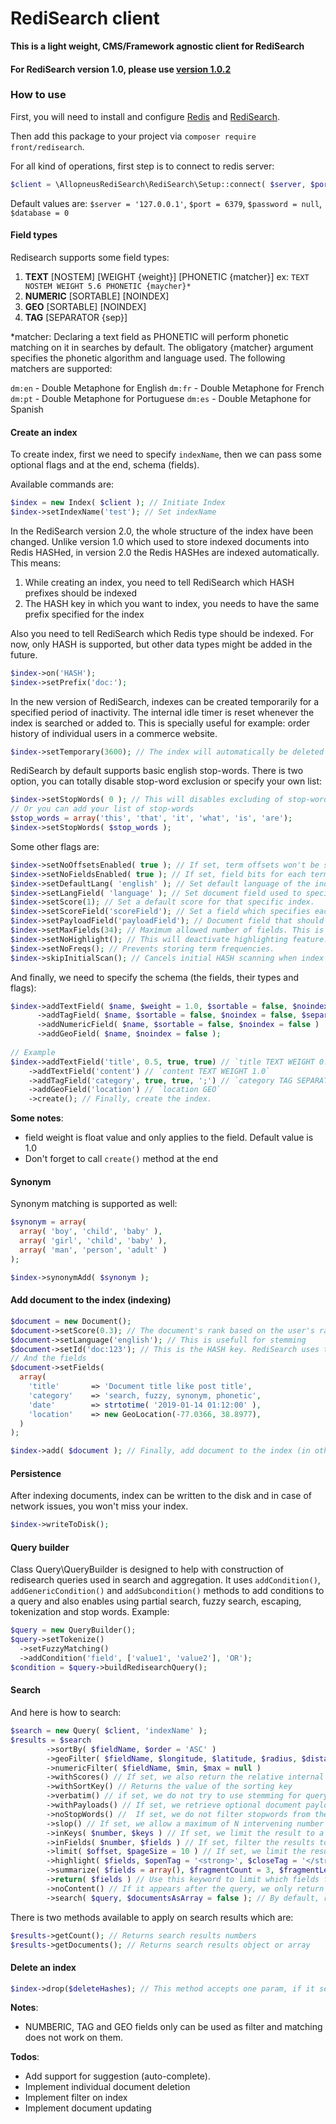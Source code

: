 # RediSearch client

**This is a light weight, CMS/Framework agnostic client for RediSearch**

#### For RediSearch version 1.0, please use [version 1.0.2](https://github.com/front/redisearch/releases/tag/1.0.2)
 
### How to use
First, you will need to install and configure [Redis](https://redis.io/topics/quickstart) and [RediSearch](https://oss.redislabs.com/redisearch/Quick_Start/).

Then add this package to your project via `composer require front/redisearch`.

For all kind of operations, first step is to connect to redis server:

```php
$client = \AllopneusRediSearch\RediSearch\Setup::connect( $server, $port, $password, 0 );
```

Default values are: `$server = '127.0.0.1'`, `$port = 6379`, `$password = null`, `$database = 0`


#### Field types
Redisearch supports some field types:

1. **TEXT** [NOSTEM] [WEIGHT {weight}] [PHONETIC {matcher}] ex: `TEXT NOSTEM WEIGHT 5.6 PHONETIC {maycher}*`
2. **NUMERIC** [SORTABLE] [NOINDEX]
3. **GEO** [SORTABLE] [NOINDEX]
4. **TAG** [SEPARATOR {sep}]

*matcher: Declaring a text field as PHONETIC will perform phonetic matching on it in searches by default. The obligatory {matcher} argument specifies the phonetic algorithm and language used. The following matchers are supported:

`dm:en` - Double Metaphone for English
`dm:fr` - Double Metaphone for French
`dm:pt` - Double Metaphone for Portuguese
`dm:es` - Double Metaphone for Spanish

#### Create an index
To create index, first we need to specify `indexName`, then we can pass some optional flags and at the end, schema (fields). 

Available commands are:

```php
$index = new Index( $client ); // Initiate Index
$index->setIndexName('test'); // Set indexName
```

In the RediSearch version 2.0, the whole structure of the index have been changed. Unlike version 1.0 which used to store indexed documents into Redis HASHed, in version 2.0 the Redis HASHes are indexed automatically. This means:
1. While creating an index, you need to tell RediSearch which HASH prefixes should be indexed
2. The HASH key in which you want to index, you needs to have the same prefix specified for the index

Also you need to tell RediSearch which Redis type should be indexed. For now, only HASH is supported, but other data types might be added in the future.
```php
$index->on('HASH');
$index->setPrefix('doc:');
``` 

In the new version of RediSearch, indexes can be created temporarily for a specified period of inactivity. The internal idle timer is reset whenever the index is searched or added to. This is specially useful for example: order history of individual users in a commerce website.
```php
$index->setTemporary(3600); // The index will automatically be deleted after one hour. The underlying HASH values remain untouched. 
```

RediSearch by default supports basic english stop-words. There is two option, you can totally disable stop-word exclusion or specify your own list:
```php
$index->setStopWords( 0 ); // This will disables excluding of stop-words
// Or you can add your list of stop-words
$stop_words = array('this', 'that', 'it', 'what', 'is', 'are');
$index->setStopWords( $stop_words );
```

Some other flags are:
```php
$index->setNoOffsetsEnabled( true ); // If set, term offsets won't be stored for documents (saves memory, does not allow exact searches or highlighting).
$index->setNoFieldsEnabled( true ); // If set, field bits for each term won't be stored. This saves memory, does not allow filtering by specific fields.
$index->setDefaultLang( 'english' ); // Set default language of the index. 
$index->setLangField( 'language' ); // Set document field used to specify individual documents language.
$index->setScore(1); // Set a default score for that specific index. 
$index->setScoreField('scoreField'); // Set a field which specifies each individual documents score.
$index->setPayloadField('payloadField'); // Document field that should be used as a binary safe payload string
$index->setMaxFields(34); // Maximum allowed number of fields. This is to preserve memory use
$index->setNoHighlight(); // This will deactivate highlighting feature. 
$index->setNoFreqs(); // Prevents storing term frequencies. 
$index->skipInitialScan(); // Cancels initial HASH scanning when index created. 
```

And finally, we need to specify the schema (the fields, their types and flags):
```php
$index->addTextField( $name, $weight = 1.0, $sortable = false, $noindex = false)
      ->addTagField( $name, $sortable = false, $noindex = false, $separator = ',')
      ->addNumericField( $name, $sortable = false, $noindex = false )
      ->addGeoField( $name, $noindex = false );
      
// Example 
$index->addTextField('title', 0.5, true, true) // `title TEXT WEIGHT 0.5, SORTABLE NOINDEX`
    ->addTextField('content') // `content TEXT WEIGHT 1.0`
    ->addTagField('category', true, true, ';') // `category TAG SEPARATOR ',' SORTABLE NOINDEX`
    ->addGeoField('location') // `location GEO`
    ->create(); // Finally, create the index.
```

**Some notes**:
* field weight is float value and only applies to the field. Default value is 1.0
* Don't forget to call `create()` method at the end

#### Synonym
Synonym matching is supported as well:
```php
$synonym = array(
  array( 'boy', 'child', 'baby' ),
  array( 'girl', 'child', 'baby' ),
  array( 'man', 'person', 'adult' )
);

$index->synonymAdd( $synonym );
````

#### Add document to the index (indexing)
```php
$document = new Document();
$document->setScore(0.3); // The document's rank based on the user's ranking. This must be between 0.0 and 1.0. Default value is 1.0
$document->setLanguage('english'); // This is usefull for stemming
$document->setId('doc:123'); // This is the HASH key. RediSearch uses the prefix of document ID to index the document
// And the fields 
$document->setFields(
  array(
    'title'       => 'Document title like post title',
    'category'    => 'search, fuzzy, synonym, phonetic',
    'date'        => strtotime( '2019-01-14 01:12:00' ),
    'location'    => new GeoLocation(-77.0366, 38.8977),
  )
);

$index->add( $document ); // Finally, add document to the index (in other term, index the document)
```

#### Persistence
After indexing documents, index can be written to the disk and in case of network issues, you won't miss your index.

```php
$index->writeToDisk();
```

#### Query builder
Class Query\QueryBuilder is designed to help with construction of redisearch queries used in search and aggregation. It uses `addCondition()`, `addGenericCondition()` and `addSubcondition()` methods to add conditions to a query and also enables using partial search, fuzzy search, escaping, tokenization and stop words. Example:

```php
$query = new QueryBuilder();
$query->setTokenize()
  ->setFuzzyMatching()
  ->addCondition('field', ['value1', 'value2'], 'OR');
$condition = $query->buildRedisearchQuery();
```

#### Search
And here is how to search:
```php
$search = new Query( $client, 'indexName' );
$results = $search
        ->sortBy( $fieldName, $order = 'ASC' )
        ->geoFilter( $fieldName, $longitude, $latitude, $radius, $distanceUnit = 'km' )
        ->numericFilter( $fieldName, $min, $max = null )
        ->withScores() // If set, we also return the relative internal score of each document. this can be used to merge results from multiple instances
        ->withSortKey() // Returns the value of the sorting key
        ->verbatim() // if set, we do not try to use stemming for query expansion but search the query terms verbatim.
        ->withPayloads() // If set, we retrieve optional document payloads (see FT.ADD). the payloads follow the document id, and if WITHSCORES was set, follow the scores
        ->noStopWords() //  If set, we do not filter stopwords from the query
        ->slop() // If set, we allow a maximum of N intervening number of unmatched offsets between phrase terms. (i.e the slop for exact phrases is 0)
        ->inKeys( $number, $keys ) // If set, we limit the result to a given set of keys specified in the list. the first argument must be the length of the list, and greater than zero. Non-existent keys are ignored - unless all the keys are non-existent.
        ->inFields( $number, $fields ) // If set, filter the results to ones appearing only in specific fields of the document, like title or URL. num is the number of specified field arguments
        ->limit( $offset, $pageSize = 10 ) // If set, we limit the results to the offset and number of results given. The default is 0 10
        ->highlight( $fields, $openTag = '<strong>', $closeTag = '</strong>') 
        ->summarize( $fields = array(), $fragmentCount = 3, $fragmentLength = 50, $separator = '...') // Use this option to return only the sections of the field which contain the matched text
        ->return( $fields ) // Use this keyword to limit which fields from the document are returned. num is the number of fields following the keyword. If num is 0, it acts like NOCONTENT.
        ->noContent() // If it appears after the query, we only return the document ids and not the content. This is useful if RediSearch is only an index on an external document collection
        ->search( $query, $documentsAsArray = false ); // By default, return values will be object, but if TRUE is passed as `$documentsAsArray` results will return as array
```

There is two methods available to apply on search results which are:

```php
$results->getCount(); // Returns search results numbers
$results->getDocuments(); // Returns search results object or array
```

#### Delete an index
```php
$index->drop($deleteHashes); // This method accepts one param, if it set, the underlying HASHes will be deleted as well.
```

**Notes**:
* NUMBERIC, TAG and GEO fields only can be used as filter and matching does not work on them. 

**Todos**:
* Add support for suggestion (auto-complete).
* Implement individual document deletion
* Implement filter on index
* Implement document updating  
